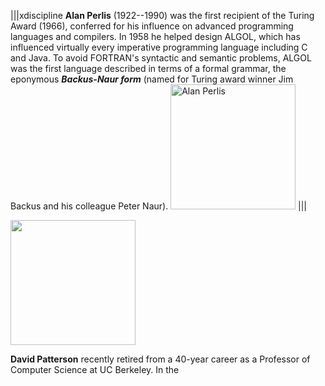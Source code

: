 |||xdiscipline
**Alan Perlis** (1922--1990) was the first recipient of the Turing Award (1966), conferred for his influence on advanced programming languages and compilers. In 1958 he helped design ALGOL, which has influenced virtually every imperative programming language including C and Java.  To avoid FORTRAN's syntactic and semantic problems, ALGOL was the first language described in terms of a formal grammar, the eponymous _**Backus-Naur form**_ (named for Turing award winner Jim Backus and his colleague Peter Naur).
<img alt='Alan Perlis' src='ch_javascript/figs/perlis.png' style='width:200px' />
|||




<img alt='' src='ch_foreword/figs/patterson.png' style='width:200px' />


**David Patterson** recently retired from a 40-year career as a Professor of Computer Science at UC Berkeley. In the